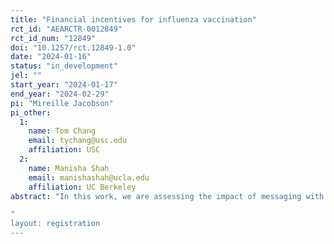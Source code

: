 ```yaml
---
title: "Financial incentives for influenza vaccination"
rct_id: "AEARCTR-0012849"
rct_id_num: "12849"
doi: "10.1257/rct.12849-1.0"
date: "2024-01-16"
status: "in_development"
jel: ""
start_year: "2024-01-17"
end_year: "2024-02-29"
pi: "Mireille Jacobson"
pi_other:
  1:
    name: Tom Chang
    email: tychang@usc.edu
    affiliation: USC
  2:
    name: Manisha Shah
    email: manishashah@ucla.edu
    affiliation: UC Berkeley
abstract: "In this work, we are assessing the impact of messaging with or without a $50 financial incentive on influenza vaccination rates in a county health system. Our main hypothesis is that a message with a $50 financial incentive will increase vaccination rates relative to a control/"treatment as usual" group.  We further hypothesize that the financial incentive will increase vaccination rates relative to the message only arm.
"
layout: registration
---
```


